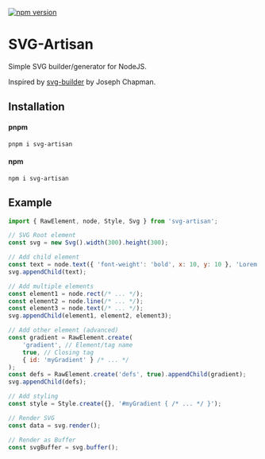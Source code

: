 [![npm version](https://badge.fury.io/js/svg-artisan.svg)](https://badge.fury.io/js/svg-artisan)

# SVG-Artisan

Simple SVG builder/generator for NodeJS.

Inspired by [svg-builder](https://github.com/JoeChapman/svg-builder) by Joseph Chapman.

## Installation

#### pnpm

```shell
pnpm i svg-artisan
```

#### npm

```shell
npm i svg-artisan
```

## Example

```javascript
import { RawElement, node, Style, Svg } from 'svg-artisan';

// SVG Root element
const svg = new Svg().width(300).height(300);

// Add child element
const text = node.text({ 'font-weight': 'bold', x: 10, y: 10 }, 'Lorem ipsum');
svg.appendChild(text);

// Add multiple elements
const element1 = node.rect(/* ... */);
const element2 = node.line(/* ... */);
const element3 = node.text(/* ... */);
svg.appendChild(element1, element2, element3);

// Add other element (advanced)
const gradient = RawElement.create(
    'gradient', // Element/tag name
    true, // Closing tag
    { id: 'myGradient' } /* ... */
);
const defs = RawElement.create('defs', true).appendChild(gradient);
svg.appendChild(defs);

// Add styling
const style = Style.create({}, '#myGradient { /* ... */ }');

// Render SVG
const data = svg.render();

// Render as Buffer
const svgBuffer = svg.buffer();
```
